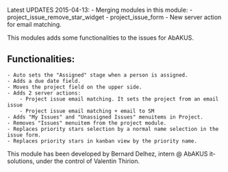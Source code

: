 Latest UPDATES 2015-04-13:
    - Merging modules in this module: 
        - project_issue_remove_star_widget
        - project_issue_form
    - New server action for email matching.

This modules adds some functionalities to the issues for AbAKUS. 

Functionalities:
---
    - Auto sets the "Assigned" stage when a person is assigned.
    - Adds a due date field.
    - Moves the project field on the upper side.
    - Adds 2 server actions: 
        - Project issue email matching. It sets the project from an email issue
        - Project issue email matching + email to SM
    - Adds "My Issues" and "Unassigned Issues" menuitems in Project.
    - Removes "Issues" menuitem from the project module.
    - Replaces priority stars selection by a normal name selection in the issue form.
    - Replaces priority stars in kanban view by the priority name.

This module has been developed by Bernard Delhez, intern @ AbAKUS it-solutions, under the control of Valentin Thirion.